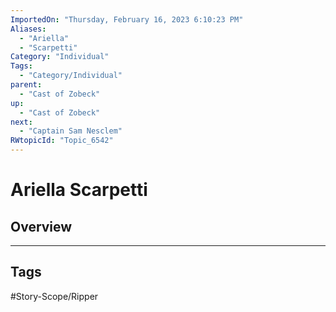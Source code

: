 ```yaml
---
ImportedOn: "Thursday, February 16, 2023 6:10:23 PM"
Aliases:
  - "Ariella"
  - "Scarpetti"
Category: "Individual"
Tags:
  - "Category/Individual"
parent:
  - "Cast of Zobeck"
up:
  - "Cast of Zobeck"
next:
  - "Captain Sam Nesclem"
RWtopicId: "Topic_6542"
---
```

# Ariella Scarpetti
## Overview

---
## Tags
#Story-Scope/Ripper

